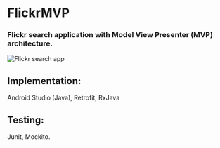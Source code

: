 # FlickrMVP
### Flickr search application with Model View Presenter (MVP) architecture. 
![Flickr search app](https://user-images.githubusercontent.com/25903137/117722413-506cd600-b1e1-11eb-81fa-e4e8ef0439a4.gif)

## Implementation:
Android Studio (Java), Retrofit, RxJava
## Testing: 
Junit, Mockito.
